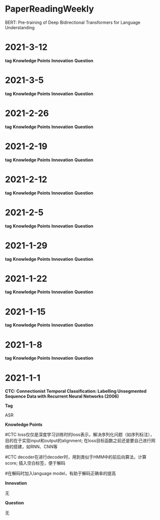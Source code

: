 # PaperReadingWeekly




BERT: Pre-training of Deep Bidirectional Transformers for Language Understanding
# 2021-3-12

**tag**
**Knowledge Points**
**Innovation**
**Question**

# 2021-3-5

**tag**
**Knowledge Points**
**Innovation**
**Question**

# 2021-2-26

**tag**
**Knowledge Points**
**Innovation**
**Question**

# 2021-2-19

**tag**
**Knowledge Points**
**Innovation**
**Question**


# 2021-2-12

**tag**
**Knowledge Points**
**Innovation**
**Question**

# 2021-2-5

**tag**
**Knowledge Points**
**Innovation**
**Question**

# 2021-1-29

**tag**
**Knowledge Points**
**Innovation**
**Question**

# 2021-1-22

**tag**
**Knowledge Points**
**Innovation**
**Question**

# 2021-1-15

**tag**
**Knowledge Points**
**Innovation**
**Question**

# 2021-1-8

**tag**
**Knowledge Points**
**Innovation**
**Question**

# 2021-1-1

**CTC: Connectionist Temporal Classification: Labelling Unsegmented Sequence Data with Recurrent Neural Networks (2006)**

**Tag**

ASR

**Knowledge Points**

#CTC loss仅仅是深度学习训练时的loss表示，解决序列化问题（如序列标注），目的在于实现input和output的alignment; 在loss目标函数之前还是要自己进行网络的搭建，如RNN、CNN等

#CTC decoder在进行decoder时，用到类似于HMM中的前后向算法，计算score; 插入空白标签，便于解码

#在解码时加入language model，有助于解码正确率的提高

**Innovation**

无

**Question**

无


